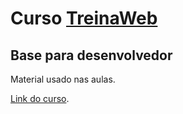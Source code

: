 # Curso [TreinaWeb](https:https://www.treinaweb.com.br)

## Base para desenvolvedor

Material usado nas aulas.

[Link do curso](https:https://www.treinaweb.com.br/painel/formacoes/base-para-desenvolvedor).